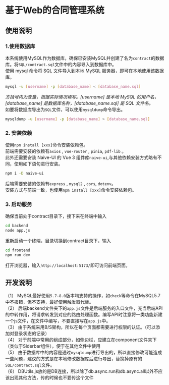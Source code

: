 # 基于Web的合同管理系统
## 使用说明

### 1.使用数据库
本系统使用MySQL作为数据库，确保已安装MySQL并创建了名为`contract`的数据库。将`SQL/contract.sql`文件中的内容导入到数据库中。  
使用 mysql 命令将 SQL 文件导入到本地 MySQL 服务器，即可在本地使用该数据库。
```bash
mysql -u [username] -p [database_name] < [database_name.sql]
```
*方括号内为变量，根据实际情况填写。[username] 是本地 MySQL 的用户名，[database_name] 是数据库名称，[database_name.sql] 是 SQL 文件名。*  
如要将数据库导出为`SQL`文件，可以使用`mysqldump`命令导出。  
```bash
mysqldump -u [username] -p [database_name] > [database_name.sql]
```

### 2. 安装依赖
使用`npm install [xxx]`命令安装依赖包。  
前端需要安装的依赖有`axios` , `vue-router` ,  `pinia`,  `pdf-lib` 。  
此外还需要安装 Naive-UI 的 Vue 3 组件库`naive-ui`,与其他依赖安装方式略有不同，使用如下语句进行安装。  
```bash
npm i -D naive-ui
```
后端需要安装的依赖有`express` , `mysql2` , `cors`, `dotenv`。  
安装方式与前端一致，也使用`npm install [xxx]`命令安装依赖包。
  
### 3. 启动服务
确保当前处于contract目录下，接下来在终端中输入
```bash
cd backend
node app.js
```
重新启动一个终端，目录切换到contract目录下，输入
```bash
cd frontend
npm run dev
```
打开浏览器，输入`http://localhost:5173/`即可访问前端页面。

## 开发说明
（1） MySQL最好使用`5.7-8.0`版本均支持的操作，如`check`等命令在MySQL5.7中不报错，但不支持，最好使用触发器代替。  
（2） 后端backend文件夹下的`app.js`文件是后端服务的入口文件，充当后端API的中转作用，将请求转发到对应的路由处理函数。编写API时注意将一类功能新建一个js文件，在文件中编写，不要直接写在`app.js`中。  
（3） 由于系统采用B/S架构，所以在每个页面都需要进行权限的认证。（可以添加对登录状态的记录）  
（4） 对于前端中常用的组成部分，如侧边栏，应建立在component文件夹下（类似于Siderbar组件），便于在其他文件中使用  
（5） 由于数据库中的内容是通过`mysqldump`进行导出的，所以直接修改可能造成一些问题，建议的方式是在本地修改数据库后进行导出，替换掉原有的`SQL/contract.sql`文件。  
（6） DBUtils.js放的是DB连接，所以除了db.async.run和db.async.all以外不应该出现其他方法，传的时候也不要传这个文件
